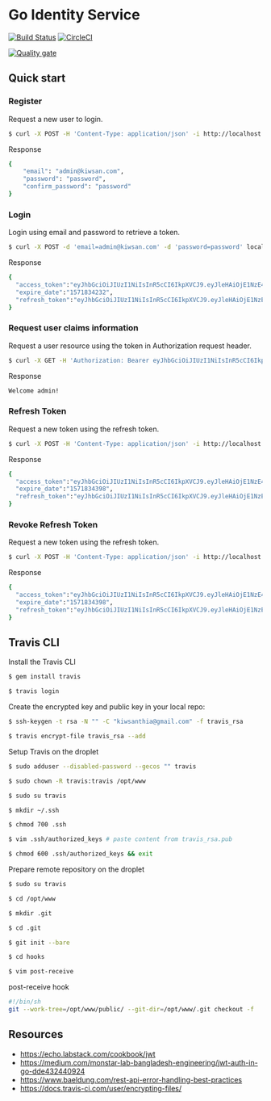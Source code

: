 # Go Identity Service

[![Build Status](https://travis-ci.org/kiwsan/go-jwt-auth.svg?branch=master)](https://travis-ci.org/kiwsan/go-jwt-auth)
[![CircleCI](https://circleci.com/gh/kiwsan/go-jwt-auth/tree/master.svg?style=svg)](https://circleci.com/gh/kiwsan/go-jwt-auth/tree/master)

[![Quality gate](https://sonarcloud.io/api/project_badges/quality_gate?project=kiwsan_go-jwt-auth)](https://sonarcloud.io/dashboard?id=kiwsan_go-jwt-auth)

## Quick start

### Register
Request a new user to login.

```bash
$ curl -X POST -H 'Content-Type: application/json' -i http://localhost:8000/sign-up --data '{ "email": "admin@kiwsan.com", "password": "password", "confirm_password": "password" }'
```

Response
```bash
{
    "email": "admin@kiwsan.com",
    "password": "password",
    "confirm_password": "password"
}
```

### Login

Login using email and password to retrieve a token.

```bash
$ curl -X POST -d 'email=admin@kiwsan.com' -d 'password=password' localhost:8000/sign-in
```

Response

```bash
{
  "access_token":"eyJhbGciOiJIUzI1NiIsInR5cCI6IkpXVCJ9.eyJleHAiOjE1NzE4MzQyMzIsInVzZXJuYW1lIjoiYWRtaW4ifQ.J8KCW98u2JMC1kqd2xStp10WTYYb9lksdR4QYtXQffc",
  "expire_date":"1571834232",
  "refresh_token":"eyJhbGciOiJIUzI1NiIsInR5cCI6IkpXVCJ9.eyJleHAiOjE1NzE5MTk3MzJ9.6pPqklkbIrSrgT82wqS_Dn4UFs_CUk_MkSt1BdXeNvQ"
}
```

### Request user claims information

Request a user resource using the token in Authorization request header.

```bash
$ curl -X GET -H 'Authorization: Bearer eyJhbGciOiJIUzI1NiIsInR5cCI6IkpXVCJ9.eyJleHAiOjE1NzE4MzQyMzIsInVzZXJuYW1lIjoiYWRtaW4ifQ.J8KCW98u2JMC1kqd2xStp10WTYYb9lksdR4QYtXQffc' -i http://localhost:8000/me
```

Response

```bash
Welcome admin!
```

### Refresh Token
Request a new token using the refresh token.

```bash
$ curl -X POST -H 'Content-Type: application/json' -i http://localhost:8000/access-tokens/:refreshToken/refresh --data '{"token":"eyJhbGciOiJIUzI1NiIsInR5cCI6IkpXVCJ9.eyJleHAiOjE1NzE5MTk3MzJ9.6pPqklkbIrSrgT82wqS_Dn4UFs_CUk_MkSt1BdXeNvQ"}'
```

Response

```bash
{
  "access_token":"eyJhbGciOiJIUzI1NiIsInR5cCI6IkpXVCJ9.eyJleHAiOjE1NzE4MzQzOTgsInVzZXJuYW1lIjoiYWRtaW4ifQ.IueTxg55g0R2DG9z_I6y3ea1YCSr8pm0SO_A-9LV_vQ",
  "expire_date":"1571834398",
  "refresh_token":"eyJhbGciOiJIUzI1NiIsInR5cCI6IkpXVCJ9.eyJleHAiOjE1NzE5MTk4OTh9.Z3z9Lz8C3nh5BbbxAMwvQYRW9wmcsgvrgFlYTrTS3og"
}
```

### Revoke Refresh Token
Request a new token using the refresh token.

```bash
$ curl -X POST -H 'Content-Type: application/json' -i http://localhost:8000/refresh-tokens/:refreshToken/revoke --data '{"token":"eyJhbGciOiJIUzI1NiIsInR5cCI6IkpXVCJ9.eyJleHAiOjE1NzE5MTk3MzJ9.6pPqklkbIrSrgT82wqS_Dn4UFs_CUk_MkSt1BdXeNvQ"}'
```

Response

```bash
{
  "access_token":"eyJhbGciOiJIUzI1NiIsInR5cCI6IkpXVCJ9.eyJleHAiOjE1NzE4MzQzOTgsInVzZXJuYW1lIjoiYWRtaW4ifQ.IueTxg55g0R2DG9z_I6y3ea1YCSr8pm0SO_A-9LV_vQ",
  "expire_date":"1571834398",
  "refresh_token":"eyJhbGciOiJIUzI1NiIsInR5cCI6IkpXVCJ9.eyJleHAiOjE1NzE5MTk4OTh9.Z3z9Lz8C3nh5BbbxAMwvQYRW9wmcsgvrgFlYTrTS3og"
}
```

## Travis CLI

Install the Travis CLI

```bash
$ gem install travis
```

```bash
$ travis login
```

Create the encrypted key and public key in your local repo:

```bash
$ ssh-keygen -t rsa -N "" -C "kiwsanthia@gmail.com" -f travis_rsa
```

```bash
$ travis encrypt-file travis_rsa --add
```

Setup Travis on the droplet

```bash
$ sudo adduser --disabled-password --gecos "" travis
```

```bash
$ sudo chown -R travis:travis /opt/www
```

```bash
$ sudo su travis
```

```bash
$ mkdir ~/.ssh
```

```bash
$ chmod 700 .ssh
```

```bash
$ vim .ssh/authorized_keys # paste content from travis_rsa.pub
```

```bash
$ chmod 600 .ssh/authorized_keys && exit
```

Prepare remote repository on the droplet
 
```bash
$ sudo su travis
```

```bash
$ cd /opt/www
```

```bash
$ mkdir .git
```

```bash
$ cd .git
```

```bash
$ git init --bare
```

```bash
$ cd hooks
```

```bash
$ vim post-receive 
```

post-receive hook

```bash
#!/bin/sh
git --work-tree=/opt/www/public/ --git-dir=/opt/www/.git checkout -f
```

## Resources
- https://echo.labstack.com/cookbook/jwt
- https://medium.com/monstar-lab-bangladesh-engineering/jwt-auth-in-go-dde432440924
- https://www.baeldung.com/rest-api-error-handling-best-practices
- https://docs.travis-ci.com/user/encrypting-files/
